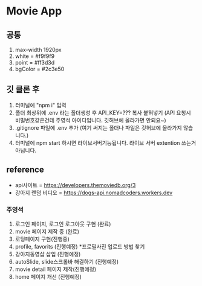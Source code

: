 # Movie App

## 공통

1. max-width 1920px
2. white = #f9f9f9
3. point = #ff3d3d
4. bgColor = #2c3e50

## 깃 클론 후

1. 터미널에 "npm i" 입력
2. 폴더 최상위에 .env 라는 폴더생성 후 API_KEY=??? 복사 붙혀넣기 (API 요청시 비밀번호같은건데 주영석 아이디입니다. 깃허브에 올라가면 안되요~)
3. .gitignore 파일에 .env 추가 (여기 써지는 폴더나 파일은 깃허브에 올라가지 않습니다.)
4. 터미널에 npm start 하시면 라이브서버기능됩니다. 라이브 서버 extention 쓰는거 아닙니다.

## reference

- api사이트 = https://developers.themoviedb.org/3
- 강아지 랜덤 비디오 = https://dogs-api.nomadcoders.workers.dev

### 주영석

1. 로그인 페이지, 로그인 로그아웃 구현 (완료)
2. movie 페이지 제작 중 (완료)
3. 로딩페이지 구현(진행중)
4. profile, favorits (진행예정) \*프로필사진 업로드 방법 찾기
5. 강아지동영삽 삽입 (진행예정)
6. autoSlide, slide스크롤바 해결하기 (진행예정)
7. movie detail 페이지 제작(진행예정)
8. home 페이지 개선 (진행예정)
